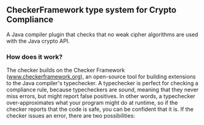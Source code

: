 ## CheckerFramework type system for Crypto Compliance

A Java compiler plugin that checks that no weak cipher algorithms are used with the Java crypto API.

### How does it work?

The checker builds on the Checker Framework (www.checkerframework.org), an open-source tool for building extensions to
the Java compiler's typechecker. A typechecker is perfect for checking a compliance rule, because typecheckers are
*sound*, meaning that they never miss errors, but might report false positives. In other words, a typechecker
over-approximates what your program might do at runtime, so if the checker reports that the code is safe, you can be
confident that it is. If the checker issues an error, there are two possibilities:

